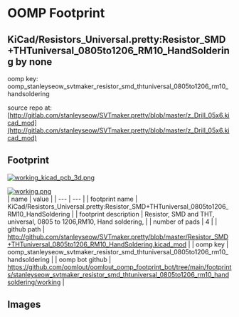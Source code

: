 # OOMP Footprint  
## KiCad/Resistors_Universal.pretty:Resistor_SMD+THTuniversal_0805to1206_RM10_HandSoldering  by none  
  
oomp key: oomp_stanleyseow_svtmaker_resistor_smd_thtuniversal_0805to1206_rm10_handsoldering  
  
source repo at: [http://gitlab.com/stanleyseow/SVTmaker.pretty/blob/master/z_Drill_05x6.kicad_mod](http://gitlab.com/stanleyseow/SVTmaker.pretty/blob/master/z_Drill_05x6.kicad_mod)  
## Footprint  
  
[![working_kicad_pcb_3d.png](working_kicad_pcb_3d_600.png)](working_kicad_pcb_3d.png)  
  
[![working.png](working_600.png)](working.png)  
| name | value | 
| --- | --- | 
| footprint name | KiCad/Resistors_Universal.pretty:Resistor_SMD+THTuniversal_0805to1206_RM10_HandSoldering | 
| footprint description | Resistor, SMD and THT, universal, 0805 to 1206,RM10,  Hand soldering, | 
| number of pads | 4 | 
| github path | http://github.com/stanleyseow/SVTmaker.pretty/blob/master/Resistor_SMD+THTuniversal_0805to1206_RM10_HandSoldering.kicad_mod | 
| oomp key | oomp_stanleyseow_svtmaker_resistor_smd_thtuniversal_0805to1206_rm10_handsoldering | 
| oomp bot github | https://github.com/oomlout/oomlout_oomp_footprint_bot/tree/main/footprints/stanleyseow_svtmaker_resistor_smd_thtuniversal_0805to1206_rm10_handsoldering/working | 
## Images  
